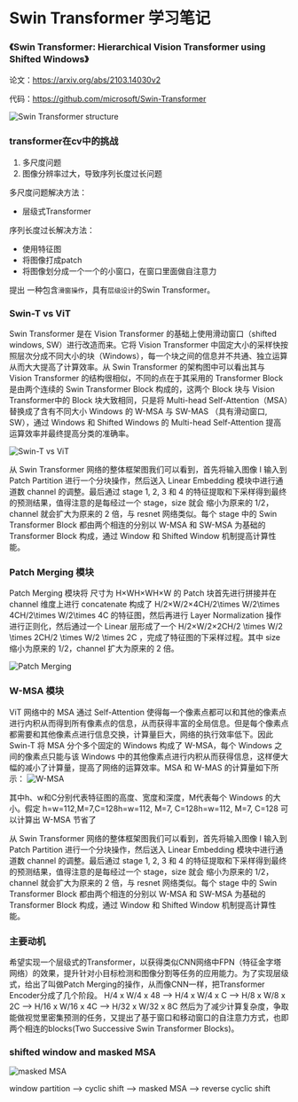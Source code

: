 <!--
 * @Author: kavinbj
 * @Date: 2022-09-14 21:26:54
 * @LastEditTime: 2022-09-15 12:08:47
 * @FilePath: README.md
 * @Description: 
 * 
 * Copyright (c) 2022 by kavinbj, All Rights Reserved. 
-->
# Swin Transformer 学习笔记

### 《Swin Transformer: Hierarchical Vision Transformer using Shifted Windows》

论文：https://arxiv.org/abs/2103.14030v2

代码：https://github.com/microsoft/Swin-Transformer

![Swin Transformer structure](https://pic3.zhimg.com/80/v2-9a475a9b8389c48ea61da8f0b821fe56_1440w.jpg)


### transformer在cv中的挑战
1. 多尺度问题
2. 图像分辨率过大，导致序列长度过长问题

多尺度问题解决方法：
- 层级式Transformer

序列长度过长解决方法：
- 使用特征图
- 将图像打成patch
- 将图像划分成一个一个的小窗口，在窗口里面做自注意力

提出 一种包含`滑窗操作`，具有`层级设计`的Swin Transformer。

### Swin-T vs ViT
Swin Transformer 是在 Vision Transformer 的基础上使用滑动窗口（shifted windows, SW）进行改造而来。它将 Vision Transformer 中固定大小的采样快按照层次分成不同大小的块（Windows），每一个块之间的信息并不共通、独立运算从而大大提高了计算效率。从 Swin Transformer 的架构图中可以看出其与 Vision Transformer 的结构很相似，不同的点在于其采用的 Transformer Block 是由两个连续的 Swin Transformer Block 构成的，这两个 Block 块与 Vision Transformer中的 Block 块大致相同，只是将 Multi-head Self-Attention（MSA）替换成了含有不同大小 Windows 的 W-MSA 与 SW-MAS （具有滑动窗口, SW），通过 Windows 和 Shifted Windows 的 Multi-head Self-Attention 提高运算效率并最终提高分类的准确率。

![Swin-T vs ViT](https://picx.zhimg.com/80/v2-f55babd13885e3c867084ed28d0090e3_1440w.jpg?source=1940ef5c)

从 Swin Transformer 网络的整体框架图我们可以看到，首先将输入图像 I 输入到 Patch Partition 进行一个分块操作，然后送入 Linear Embedding 模块中进行通道数 channel 的调整。最后通过 stage 1, 2, 3 和 4 的特征提取和下采样得到最终的预测结果，值得注意的是每经过一个 stage，size 就会 缩小为原来的 1/2，channel 就会扩大为原来的 2 倍，与 resnet 网络类似。每个 stage 中的 Swin Transformer Block 都由两个相连的分别以 W-MSA 和 SW-MSA 为基础的 Transformer Block 构成，通过 Window 和 Shifted Window 机制提高计算性能。

### Patch Merging 模块
Patch Merging 模块将 尺寸为 H×WH×WH×W 的 Patch 块首先进行拼接并在 channel 维度上进行 concatenate 构成了 H/2×W/2×4CH/2\times W/2\times 4CH/2\times W/2\times 4C 的特征图，然后再进行 Layer Normalization 操作进行正则化，然后通过一个 Linear 层形成了一个 H/2×W/2×2CH/2 \times W/2 \times 2CH/2 \times W/2 \times 2C ，完成了特征图的下采样过程。其中 size 缩小为原来的 1/2，channel 扩大为原来的 2 倍。

![Patch Merging](https://pica.zhimg.com/80/v2-818b0a671184f4e31d568fb065b5c507_1440w.jpg?source=1940ef5c)


### W-MSA 模块
ViT 网络中的 MSA 通过 Self-Attention 使得每一个像素点都可以和其他的像素点进行内积从而得到所有像素点的信息，从而获得丰富的全局信息。但是每个像素点都需要和其他像素点进行信息交换，计算量巨大，网络的执行效率低下。因此 Swin-T 将 MSA 分个多个固定的 Windows 构成了 W-MSA，每个 Windows 之间的像素点只能与该 Windows 中的其他像素点进行内积从而获得信息，这样便大幅的减小了计算量，提高了网络的运算效率。MSA 和 W-MAS 的计算量如下所示：
![W-MSA](https://pica.zhimg.com/80/v2-818b0a671184f4e31d568fb065b5c507_1440w.jpg?source=1940ef5c)
 
其中h、w和C分别代表特征图的高度、宽度和深度，M代表每个 Windows 的大小。假定 h=w=112,M=7,C=128h=w=112, M=7, C=128h=w=112, M=7, C=128 可以计算出 W-MSA 节省了





从 Swin Transformer 网络的整体框架图我们可以看到，首先将输入图像 I 输入到 Patch Partition 进行一个分块操作，然后送入 Linear Embedding 模块中进行通道数 channel 的调整。最后通过 stage 1, 2, 3 和 4 的特征提取和下采样得到最终的预测结果，值得注意的是每经过一个 stage，size 就会 缩小为原来的 1/2，channel 就会扩大为原来的 2 倍，与 resnet 网络类似。每个 stage 中的 Swin Transformer Block 都由两个相连的分别以 W-MSA 和 SW-MSA 为基础的 Transformer Block 构成，通过 Window 和 Shifted Window 机制提高计算性能。


### 主要动机
希望实现一个层级式的Transformer，以获得类似CNN网络中FPN（特征金字塔网络）的效果，提升针对小目标检测和图像分割等任务的应用能力。为了实现层级式，给出了叫做Patch Merging的操作，从而像CNN一样，把Transformer Encoder分成了几个阶段。
H/4 x W/4 x 48 --> H/4 x W/4 x C --> H/8 x W/8 x 2C --> H/16 x W/16 x 4C --> H/32 x W/32 x 8C 
然后为了减少计算复杂度，争取能做视觉里密集预测的任务，又提出了基于窗口和移动窗口的自注意力方式，也即两个相连的blocks(Two Successive Swin Transformer Blocks)。

### shifted window and masked MSA
![masked MSA](https://pic1.zhimg.com/80/v2-84b7dd5ba83bf0c686a133dec758d974_1440w.jpg)

window partition --> cyclic shift --> masked MSA --> reverse cyclic shift



















